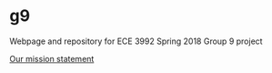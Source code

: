 # g9
Webpage and repository for ECE 3992 Spring 2018 Group 9 project

[Our mission statement](https://goo.gl/5UtYJM)
